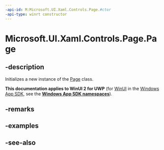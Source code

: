 ```yaml
---
-api-id: M:Microsoft.UI.Xaml.Controls.Page.#ctor
-api-type: winrt constructor
---
```


<!-- Method syntax
public Page()
-->

# Microsoft.UI.Xaml.Controls.Page.Page

## -description
Initializes a new instance of the [Page](page.md) class.

**This documentation applies to WinUI 2 for UWP** (for [WinUI](/windows/apps/winui/winui3/) in the [Windows App SDK](/windows/apps/windows-app-sdk/), see the **[Windows App SDK namespaces](/windows/windows-app-sdk/api/winrt/)**).

## -remarks

## -examples

## -see-also
